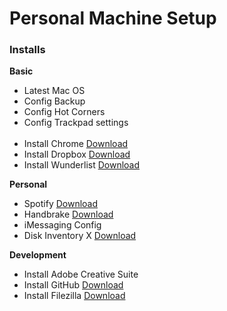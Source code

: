 <h1> Personal Machine Setup </h1>

<h3>Installs</h3>

<b>Basic</b>

<ul>
<li>Latest Mac OS</li>
<li>Config Backup</li>
<li>Config Hot Corners </li>
<li>Config Trackpad settings </li>
<br/>

<li>Install Chrome <a href="https://www.google.com/intl/en/chrome/">Download</a> </li>
<li>Install Dropbox <a href="https://www.dropbox.com/downloading">Download</a> </li>

<li>Install Wunderlist <a href="https://www.wunderlist.com/">Download</a> </li>
</ul>



<b>Personal</b>

<ul>
<li>Spotify <a href="https://www.spotify.com/download/">Download</a> </li>
<li>Handbrake <a href="handbrake.fr/downloads.php">Download</a> </li>
<li>iMessaging Config </li>
<li>Disk Inventory X <a href="www.derlien.com/">Download</a> </li>
</ul>

<b>Development</b>

<ul>
<li>Install Adobe Creative Suite</li>
<li>Install GitHub <a href="https://mac.github.com/">Download</a> </li>
<li>Install Filezilla <a href="https://filezilla-project.org/download.php?type=client">Download</a> </li>

</ul>
